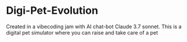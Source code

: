 # Digi-Pet-Evolution
Created in a vibecoding jam with AI chat-bot Claude 3.7 sonnet. This is a digital pet simulator where you can raise and take care of a pet
